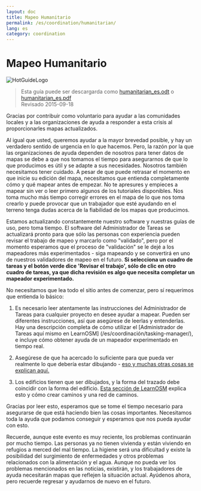```yaml
---
layout: doc
title: Mapeo Humanitario
permalink: /es/coordination/humanitarian/
lang: es
category: coordination
---
```


# Mapeo Humanitario

![HotGuideLogo](http://hot.openstreetmap.org/sites/default/themes/hot_theme/logo.png)

> Esta guía puede ser descargarda como [humanitarian_es.odt](/files/humanitarian_es.odt) o [humanitarian_es.pdf](/files/humanitarian_es.pdf)    
> Revisado 2015-09-18  

Gracias por contribuir como voluntario para ayudar a las comunidades locales y a las organizaciones de ayuda a responder a esta crisis al proporcionarles mapas actualizados. 

Al igual que usted, queremos ayudar a la mayor brevedad posible, y hay un verdadero sentido de urgencia en lo que hacemos. Pero, la razón por la que las organizaciones de ayuda dependen de nosotros para tener datos de mapas se debe a que nos tomamos el tiempo para asegurarnos de que lo que producimos es útil y se adapte a sus necesidades. Nosotros también necesitamos tener cuidado. A pesar de que puede retrasar el momento en que inicie su edición del mapa, necesitamos que entienda completamente cómo y qué mapear antes de empezar. No te apresures y empieces a mapear sin ver o leer primero algunos de los tutoriales disponibles. Nos toma mucho más tiempo corregir errores en el mapa de lo que nos toma crearlo y puede provocar que un trabajador que esté ayudando en el terreno tenga dudas acerca de la fiabilidad de los mapas que producimos. 

Estamos actualizando constantemente nuestro software y nuestras guías de uso, pero toma tiempo. El software del Administrador de Tareas se actualizará pronto para que sólo las personas con experiencia pueden revisar el trabajo de mapeo y marcarlo como "validado", pero por el momento esperamos que el proceso de "validación" se le dejé a los mapeadores más experimentados - siga mapeando y se convertirá en uno de nuestros validadores de mapeo en el futuro. **Si selecciona un cuadro de tareas y el botón verde dice 'Revisar el trabajo', sólo de clic en otro cuadro de tareas, ya que dicha revisión es algo que necesita completar un mapeador experimentado.**

No necesitamos que lea todo el sitio antes de comenzar, pero sí requerimos que entienda lo básico:  

1. Es necesario leer atentamente las instrucciones del Administrador de Tareas para cualquier proyecto en desee ayudar a mapear. Pueden ser diferentes instrucciones, así que asegúrese de leerlas y entenderlas. Hay una descripción completa de cómo utilizar el [Administrador de Tareas aquí mismo en LearnOSM] (/es/coordinación/tasking-manager/), e incluye cómo obtener ayuda de un mapeador experimentado en tiempo real.  

2. Asegúrese de que ha acercado lo suficiente para que pueda ver realmente lo que debería estar dibujando - [eso y muchas otras cosas se explican aquí.](/es/coordination/remote/)

3. Los edificios tienen que ser dibujados, y la forma del trazado debe coincidir con la forma del edificio. [Esta sección de LearnOSM](/es/coordination/remote-tracing/) explica esto y cómo crear caminos y una red de caminos.

Gracias por leer esto, esperamos que se tome el tiempo necesario para asegurarse de que está haciendo bien las cosas importantes. Necesitamos toda la ayuda que podamos conseguir y esperamos que nos pueda ayudar con esto.

Recuerde, aunque este evento es muy reciente, los problemas continuarán por mucho tiempo. Las personas ya no tienen vivienda y están viviendo en refugios a merced del mal tiempo. La higiene será una dificultad y existe la posibilidad del surgimiento de enfermedades y otros problemas relacionados con la alimentación y el agua. Aunque no pueda ver los problemas mencionados en las noticias, existirán, y los trabajadores de ayuda necesitarán mapas que reflejen la situación actual. Ayúdenos ahora, pero recuerde regresar y ayudarnos de nuevo en el futuro. 
